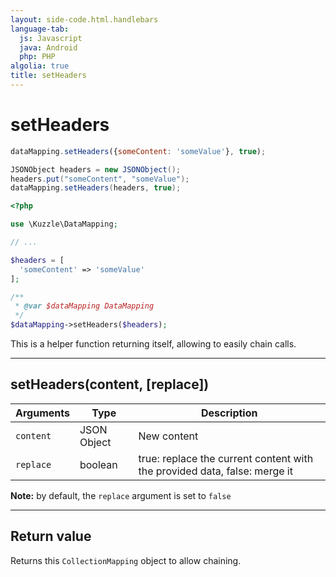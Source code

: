 ```yaml
---
layout: side-code.html.handlebars
language-tab:
  js: Javascript
  java: Android
  php: PHP
algolia: true
title: setHeaders
---
```


# setHeaders

```js
dataMapping.setHeaders({someContent: 'someValue'}, true);
```

```java
JSONObject headers = new JSONObject();
headers.put("someContent", "someValue");
dataMapping.setHeaders(headers, true);
```

```php
<?php

use \Kuzzle\DataMapping;

// ...

$headers = [
  'someContent' => 'someValue'
];

/**
 * @var $dataMapping DataMapping
 */
$dataMapping->setHeaders($headers);
```

This is a helper function returning itself, allowing to easily chain calls.

---

## setHeaders(content, [replace])

| Arguments | Type | Description |
|---------------|---------|----------------------------------------|
| ``content`` | JSON Object | New content |
| ``replace`` | boolean | true: replace the current content with the provided data, false: merge it |

**Note:** by default, the ``replace`` argument is set to ``false``

---

## Return value

Returns this `CollectionMapping` object to allow chaining.
